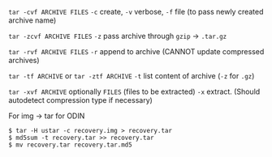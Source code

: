 `tar -cvf ARCHIVE FILES`
`-c` create, `-v` verbose, `-f` file (to pass newly created archive name)

`tar -zcvf ARCHIVE FILES`
`-z` pass archive through `gzip` -> `.tar.gz`

`tar -rvf ARCHIVE FILES`
`-r` append to archive
(CANNOT update compressed archives)


`tar -tf ARCHIVE` or `tar -ztf ARCHIVE`
`-t` list content of archive (`-z` for `.gz`)


`tar -xvf ARCHIVE` optionally `FILES` (files to be extracted)
`-x` extract. (Should autodetect compression type if necessary)


For img -> tar for ODIN
```
$ tar -H ustar -c recovery.img > recovery.tar
$ md5sum -t recovery.tar >> recovery.tar
$ mv recovery.tar recovery.tar.md5
```